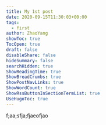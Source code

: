 ```yaml
---
title: My 1st post
date: 2020-09-15T11:30:03+00:00
tags:
  - first
author: ZhaoYang
showToc: true
TocOpen: true
draft: false
disableShare: false
hideSummary: false
searchHidden: true
ShowReadingTime: true
ShowBreadCrumbs: true
ShowPostNavLinks: true
ShowWordCount: true
ShowRssButtonInSectionTermList: true
UseHugoToc: true
---
```



f;aa;sfja;fjaeofjao